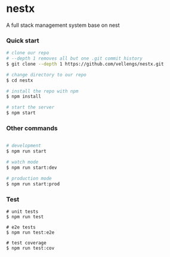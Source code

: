 # nestx
A full stack management system base on nest
### Quick start

```bash
# clone our repo
# --depth 1 removes all but one .git commit history
$ git clone --depth 1 https://github.com/vellengs/nestx.git

# change directory to our repo
$ cd nestx

# install the repo with npm
$ npm install

# start the server
$ npm start

```

### Other commands

```bash

# development
$ npm run start

# watch mode
$ npm run start:dev

# production mode
$ npm run start:prod

```

### Test

```
# unit tests
$ npm run test

# e2e tests
$ npm run test:e2e

# test coverage
$ npm run test:cov
```